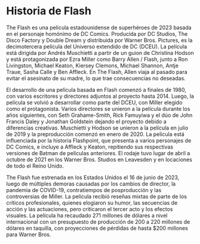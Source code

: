 # Historia de Flash


The Flash es una película estadounidense de superhéroes de 2023 basada en el personaje homónimo de DC Comics. Producida por DC Studios, The Disco Factory y Double Dream y distribuida por Warner Bros. Pictures, es la decimotercera película del Universo extendido de DC (DCEU). La película está dirigida por Andrés Muschietti a partir de un guion de Christina Hodson y está protagonizada por Ezra Miller como Barry Allen / Flash, junto a Ron Livingston, Michael Keaton, Kiersey Clemons, Michael Shannon, Antje Traue, Sasha Calle y Ben Affleck. En The Flash, Allen viaja al pasado para evitar el asesinato de su madre, lo que trae consecuencias no deseadas.

El desarrollo de una película basada en Flash comenzó a finales de 1980, con varios escritores y directores adjuntos al proyecto hasta 2014. Luego, la película se volvió a desarrollar como parte del DCEU, con Miller elegido como el protagonista. Varios directores se unieron a la película durante los años siguientes, con Seth Grahame-Smith, Rick Famuyiwa y el dúo de John Francis Daley y Jonathan Goldstein dejando el proyecto debido a diferencias creativas. Muschietti y Hodson se unieron a la película en julio de 2019 y la preproducción comenzó en enero de 2020. La película está influenciada por la historia Flashpoint, que presenta a varios personajes de DC Comics, e incluye a Affleck y Keaton, repitiendo sus respectivas versiones de Batman de películas anteriores. El rodaje tuvo lugar de abril a octubre de 2021 en los Warner Bros. Studios en Leavesden y en locaciones de todo el Reino Unido.

The Flash fue estrenada en los Estados Unidos el 16 de junio de 2023, luego de múltiples demoras causadas por los cambios de director, la pandemia de COVID-19, contratiempos de posproducción y las controversias de Miller. La película recibió reseñas mixtas de parte de los críticos profesionales, quienes elogiaron su humor, las secuencias de acción y las actuaciones, pero criticaron el tercer acto y los efectos visuales. La película ha recaudado 271 millones de dólares a nivel internacional con un presupuesto de producción de 200 a 220 millones de dólares en taquilla, con proyecciones de pérdidas de hasta $200 millones para Warner Bros.

